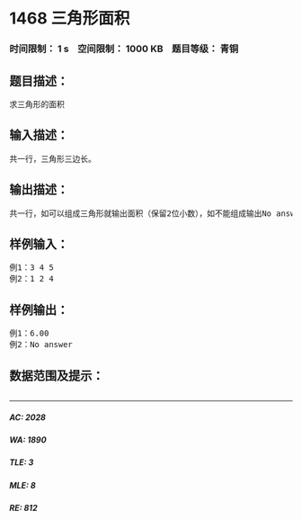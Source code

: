 # 1468 三角形面积   
### 时间限制： 1 s&nbsp;&nbsp;&nbsp;&nbsp;空间限制： 1000 KB&nbsp;&nbsp;&nbsp;&nbsp;题目等级： 青铜  
## 题目描述：  

<pre>
求三角形的面积
</pre>
  
  
## 输入描述：  

<pre>
共一行，三角形三边长。
</pre>
  
  
## 输出描述：  

<pre>
共一行，如可以组成三角形就输出面积（保留2位小数），如不能组成输出No answer
</pre>
  
  
## 样例输入：  

<pre>
例1：3 4 5
例2：1 2 4
</pre>
  
  
## 样例输出：  

<pre>
例1：6.00
例2：No answer
</pre>
  
  
## 数据范围及提示：  

<pre>
</pre>
  
  
***  

##### AC: 2028  
##### WA: 1890  
##### TLE: 3  
##### MLE: 8  
##### RE: 812  
